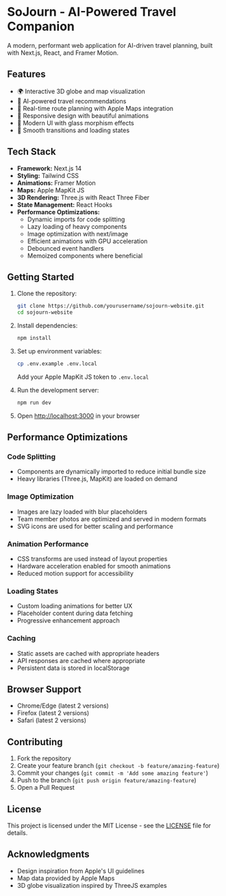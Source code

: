 # SoJourn - AI-Powered Travel Companion

A modern, performant web application for AI-driven travel planning, built with Next.js, React, and Framer Motion.

## Features

- 🌍 Interactive 3D globe and map visualization
- 🤖 AI-powered travel recommendations
- 📍 Real-time route planning with Apple Maps integration
- 📱 Responsive design with beautiful animations
- 🎨 Modern UI with glass morphism effects
- 🔄 Smooth transitions and loading states

## Tech Stack

- **Framework:** Next.js 14
- **Styling:** Tailwind CSS
- **Animations:** Framer Motion
- **Maps:** Apple MapKit JS
- **3D Rendering:** Three.js with React Three Fiber
- **State Management:** React Hooks
- **Performance Optimizations:**
  - Dynamic imports for code splitting
  - Lazy loading of heavy components
  - Image optimization with next/image
  - Efficient animations with GPU acceleration
  - Debounced event handlers
  - Memoized components where beneficial

## Getting Started

1. Clone the repository:
   ```bash
   git clone https://github.com/yourusername/sojourn-website.git
   cd sojourn-website
   ```

2. Install dependencies:
   ```bash
   npm install
   ```

3. Set up environment variables:
   ```bash
   cp .env.example .env.local
   ```
   Add your Apple MapKit JS token to `.env.local`

4. Run the development server:
   ```bash
   npm run dev
   ```

5. Open [http://localhost:3000](http://localhost:3000) in your browser

## Performance Optimizations

### Code Splitting
- Components are dynamically imported to reduce initial bundle size
- Heavy libraries (Three.js, MapKit) are loaded on demand

### Image Optimization
- Images are lazy loaded with blur placeholders
- Team member photos are optimized and served in modern formats
- SVG icons are used for better scaling and performance

### Animation Performance
- CSS transforms are used instead of layout properties
- Hardware acceleration enabled for smooth animations
- Reduced motion support for accessibility

### Loading States
- Custom loading animations for better UX
- Placeholder content during data fetching
- Progressive enhancement approach

### Caching
- Static assets are cached with appropriate headers
- API responses are cached where appropriate
- Persistent data is stored in localStorage

## Browser Support

- Chrome/Edge (latest 2 versions)
- Firefox (latest 2 versions)
- Safari (latest 2 versions)

## Contributing

1. Fork the repository
2. Create your feature branch (`git checkout -b feature/amazing-feature`)
3. Commit your changes (`git commit -m 'Add some amazing feature'`)
4. Push to the branch (`git push origin feature/amazing-feature`)
5. Open a Pull Request

## License

This project is licensed under the MIT License - see the [LICENSE](LICENSE) file for details.

## Acknowledgments

- Design inspiration from Apple's UI guidelines
- Map data provided by Apple Maps
- 3D globe visualization inspired by ThreeJS examples
